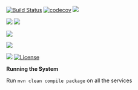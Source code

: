 
[![Build Status](https://travis-ci.org/stackroute/ibm-wave3-quizify.svg?branch=v1.0.0)](https://travis-ci.org/stackroute/ibm-wave3-quizify)
[![codecov](https://codecov.io/gh/stackroute/ibm-wave3-quizify/branch/v1.0.0/graph/badge.svg)](https://codecov.io/gh/stackroute/ibm-wave3-quizify)
![](https://img.shields.io/codecov/c/github/stackroute/ibm-wave3-quizify.svg?style=flat)

![](https://img.shields.io/snyk/vulnerabilities/github/stackroute/ibm-wave3-quizify.svg?style=popout)
![](https://img.shields.io/github/issues/stackroute/ibm-wave3-quizify.svg?style=popout)

![](https://img.shields.io/github/contributors/stackroute/ibm-wave3-quizify.svg?style=popout)

![](https://img.shields.io/github/last-commit/stackroute/ibm-wave3-quizify.svg?style=popout)

![](https://img.shields.io/github/repo-size/stackroute/ibm-wave3-quizify.svg?style=popout)
[![License](https://img.shields.io/badge/License-Apache%202.0-blue.svg)](https://opensource.org/licenses/Apache-2.0)

****Running the System****

Run ```mvn clean compile package``` on all the services
